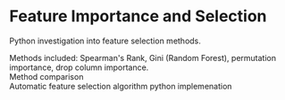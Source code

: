 # Feature Importance and Selection
Python investigation into feature selection methods.  
  
Methods included: Spearman's Rank, Gini (Random Forest), permutation importance, drop column importance.  
Method comparison    
Automatic feature selection algorithm python implemenation  
